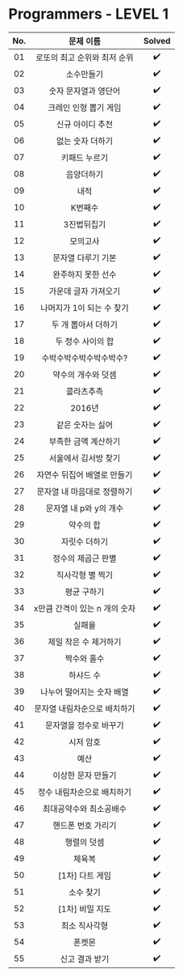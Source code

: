 # Programmers - LEVEL 1


|          No.          |        문제 이름         |        Solved         |
| :-----: | :---------------------: | :-----: |
| 01 | 로또의 최고 순위와 최저 순위 | ✔️ |
| 02 | 소수만들기 | ✔️ |
| 03 | 숫자 문자열과 영단어 | ✔️ |
| 04 | 크레인 인형 뽑기 게임 | ✔️ |
| 05 | 신규 아이디 추천 | ✔️ |
| 06 | 없는 숫자 더하기 | ✔️ |
| 07 | 키패드 누르기 | ✔️ |
| 08 | 음양더하기 | ✔️ |
| 09 | 내적 | ✔️ |
| 10 | K번째수 | ✔️ |
| 11 | 3진법뒤집기 | ✔️ |
| 12 | 모의고사 | ✔️ |
| 13 | 문자열 다루기 기본 | ✔️ |
| 14 | 완주하지 못한 선수 | ✔️ |
| 15 | 가운데 글자 가져오기 | ✔️ |
| 16 | 나머지가 1이 되는 수 찾기 | ✔️ |
| 17 | 두 개 뽑아서 더하기 | ✔️ |
| 18 | 두 정수 사이의 합 | ✔️ |
| 19 | 수박수박수박수박수박수? | ✔️ |
| 20 | 약수의 개수와 덧셈 | ✔️ |
| 21 | 콜라츠추측 | ✔️ |
| 22 | 2016년 | ✔️ |
| 23 | 같은 숫자는 싫어 | ✔️ |
| 24 | 부족한 금액 계산하기 | ✔️ |
| 25 | 서울에서 김서방 찾기 | ✔️ |
| 26 | 자연수 뒤집어 배열로 만들기 | ✔️ |
| 27 | 문자열 내 마음대로 정렬하기 | ✔️ |
| 28 | 문자열 내 p와 y의 개수 | ✔️ |
| 29 | 약수의 합 | ✔️ |
| 30 | 자릿수 더하기 | ✔️ |
| 31 | 정수의 제곱근 판별 | ✔️ |
| 32 | 직사각형 별 찍기 | ✔️ |
| 33 | 평균 구하기 | ✔️ |
| 34 | x만큼 간격이 있는 n 개의 숫자 | ✔️ |
| 35 | 실패율 | ✔️ |
| 36 | 제일 작은 수 제거하기 | ✔️ |
| 37 | 짝수와 홀수 | ✔️ |
| 38 | 하샤드 수 | ✔️ |
| 39 | 나누어 떨어지는 숫자 배열 | ✔️ |
| 40 | 문자열 내림차순으로 배치하기 | ✔️ |
| 41 | 문자열을 정수로 바꾸기 | ✔️ |
| 42 | 시저 암호 | ✔️ |
| 43 | 예산 | ✔️ |
| 44 | 이상한 문자 만들기 | ✔️ |
| 45 | 정수 내림차순으로 배치하기 | ✔️ |
| 46 | 최대공약수와 최소공배수 | ✔️ |
| 47 | 핸드폰 번호 가리기 | ✔️ |
| 48 | 행렬의 덧셈 | ✔️ |
| 49 | 체육복 | ✔️ |
| 50 | [1차] 다트 게임 | ✔️ |
| 51 | 소수 찾기 | ✔️ |
| 52 | [1차] 비밀 지도 | ✔️ |
| 53 | 최소 직사각형 | ✔️ |
| 54 | 폰켓몬 | ✔️ |
| 55 | 신고 결과 받기 | ✔️ |